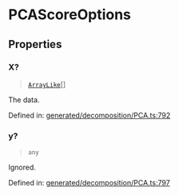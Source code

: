 # PCAScoreOptions

## Properties

### X?

> [`ArrayLike`](../types/ArrayLike.md)[]

The data.

Defined in:  [generated/decomposition/PCA.ts:792](https://github.com/transitive-bullshit/scikit-learn-ts/blob/92ab806/packages/sklearn/src/generated/decomposition/PCA.ts#L792)

### y?

> `any`

Ignored.

Defined in:  [generated/decomposition/PCA.ts:797](https://github.com/transitive-bullshit/scikit-learn-ts/blob/92ab806/packages/sklearn/src/generated/decomposition/PCA.ts#L797)
